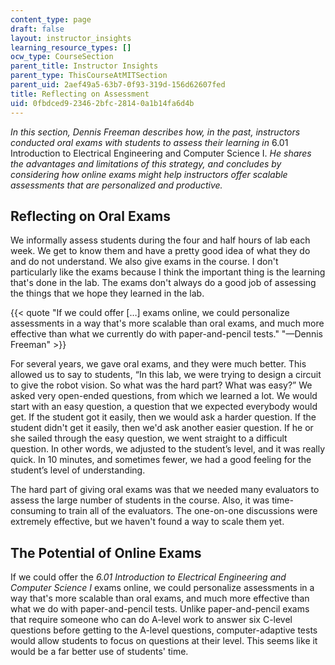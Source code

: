 ```yaml
---
content_type: page
draft: false
layout: instructor_insights
learning_resource_types: []
ocw_type: CourseSection
parent_title: Instructor Insights
parent_type: ThisCourseAtMITSection
parent_uid: 2aef49a5-63b7-0f93-319d-156d62607fed
title: Reflecting on Assessment
uid: 0fbdced9-2346-2bfc-2814-0a1b14fa6d4b
---
```

_In this section, Dennis Freeman describes how, in the past, instructors conducted oral exams with students to assess their learning in_ 6.01 Introduction to Electrical Engineering and Computer Science I. _He shares the advantages and limitations of this strategy, and concludes by considering how online exams might help instructors offer scalable assessments that are personalized and productive._

## Reflecting on Oral Exams

We informally assess students during the four and half hours of lab each week. We get to know them and have a pretty good idea of what they do and do not understand. We also give exams in the course. I don't particularly like the exams because I think the important thing is the learning that's done in the lab. The exams don't always do a good job of assessing the things that we hope they learned in the lab.

{{< quote "If we could offer […] exams online, we could personalize assessments in a way that's more scalable than oral exams, and much more effective than what we currently do with paper-and-pencil tests." "—Dennis Freeman" >}}

For several years, we gave oral exams, and they were much better. This allowed us to say to students, “In this lab, we were trying to design a circuit to give the robot vision. So what was the hard part? What was easy?” We asked very open-ended questions, from which we learned a lot. We would start with an easy question, a question that we expected everybody would get. If the student got it easily, then we would ask a harder question. If the student didn't get it easily, then we'd ask another easier question. If he or she sailed through the easy question, we went straight to a difficult question. In other words, we adjusted to the student’s level, and it was really quick. In 10 minutes, and sometimes fewer, we had a good feeling for the student’s level of understanding.

The hard part of giving oral exams was that we needed many evaluators to assess the large number of students in the course. Also, it was time-consuming to train all of the evaluators. The one-on-one discussions were extremely effective, but we haven't found a way to scale them yet. 

## The Potential of Online Exams

If we could offer the _6.01 Introduction to Electrical Engineering and Computer Science I_ exams online, we could personalize assessments in a way that's more scalable than oral exams, and much more effective than what we do with paper-and-pencil tests. Unlike paper-and-pencil exams that require someone who can do A-level work to answer six C-level questions before getting to the A-level questions, computer-adaptive tests would allow students to focus on questions at their level. This seems like it would be a far better use of students' time.